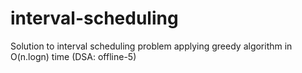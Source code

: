 # interval-scheduling
Solution to interval scheduling problem applying greedy algorithm in O(n.logn) time (DSA: offline-5)
